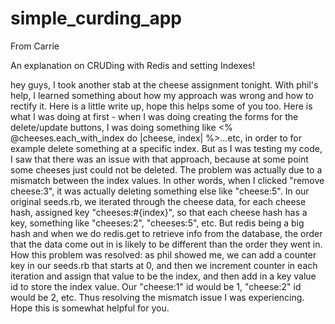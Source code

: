 # simple_curding_app

From Carrie

An explanation on CRUDing with Redis and setting Indexes!

hey guys, I took another stab at the cheese assignment tonight. With phil's help, I learned something about how my approach was wrong and how to rectify it. Here is a little write up, hope this helps some of you too. Here is what I was doing at first - when I was doing creating the forms for the delete/update buttons, I was doing something like <% @cheeses.each_with_index do |cheese, index| %>...etc, in order to for example delete something at a specific index. But as I was testing my code, I saw that there was an issue with that approach, because at some point some cheeses just could not be deleted. The problem was actually due to a mismatch between the index values. In other words, when I clicked "remove cheese:3", it was actually deleting something else like "cheese:5". In our original seeds.rb, we iterated through the cheese data, for each cheese hash, assigned key "cheeses:#{index}", so that each cheese hash has a key, something like "cheeses:2", "cheeses:5", etc. But redis being a big hash and when we do redis.get to retrieve info from the database, the order that the data come out in is likely to be different than the order they went in. How this problem was resolved: as phil showed me, we can add a counter key in our seeds.rb that starts at 0, and then we increment counter in each iteration and assign that value to be the index, and then add in a key value id to store the index value. Our "cheese:1" id would be 1, "cheese:2" id would be 2, etc. Thus resolving the mismatch issue I was experiencing. Hope this is somewhat helpful for you.
